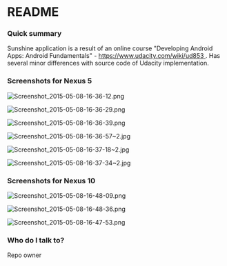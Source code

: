 # README #

### Quick summary ###

Sunshine application is a result of an online course "Developing Android Apps: Android Fundamentals" - [https://www.udacity.com/wiki/ud853 ]() .
Has several minor differences with source code of Udacity implementation.

### Screenshots for Nexus 5 ###

![Screenshot_2015-05-08-16-36-12.png](https://bitbucket.org/repo/RjKoox/images/1222951698-Screenshot_2015-05-08-16-36-12.png)

![Screenshot_2015-05-08-16-36-29.png](https://bitbucket.org/repo/RjKoox/images/2616452002-Screenshot_2015-05-08-16-36-29.png)

![Screenshot_2015-05-08-16-36-39.png](https://bitbucket.org/repo/RjKoox/images/2022225402-Screenshot_2015-05-08-16-36-39.png)

![Screenshot_2015-05-08-16-36-57~2.jpg](https://bitbucket.org/repo/RjKoox/images/2104876600-Screenshot_2015-05-08-16-36-57~2.jpg)

![Screenshot_2015-05-08-16-37-18~2.jpg](https://bitbucket.org/repo/RjKoox/images/3793521772-Screenshot_2015-05-08-16-37-18~2.jpg)

![Screenshot_2015-05-08-16-37-34~2.jpg](https://bitbucket.org/repo/RjKoox/images/1158512198-Screenshot_2015-05-08-16-37-34~2.jpg)

### Screenshots for Nexus 10 ###


![Screenshot_2015-05-08-16-48-09.png](https://bitbucket.org/repo/RjKoox/images/1127907776-Screenshot_2015-05-08-16-48-09.png)

![Screenshot_2015-05-08-16-48-36.png](https://bitbucket.org/repo/RjKoox/images/1665309336-Screenshot_2015-05-08-16-48-36.png)

![Screenshot_2015-05-08-16-47-53.png](https://bitbucket.org/repo/RjKoox/images/424564596-Screenshot_2015-05-08-16-47-53.png)

### Who do I talk to? ###

Repo owner